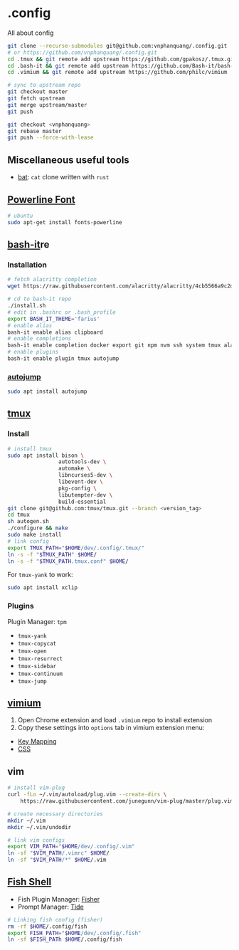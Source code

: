 # .config
All about config

```bash
git clone --recurse-submodules git@github.com:vnphanquang/.config.git
# or https://github.com/vnphanquang/.config.git
cd .tmux && git remote add upstream https://github.com/gpakosz/.tmux.git
cd .bash-it && git remote add upstream https://github.com/Bash-it/bash-it.git
cd .vimium && git remote add upstream https://github.com/philc/vimium

# sync to upstream repo
git checkout master
git fetch upstream
git merge upstream/master
git push

git checkout <vnphanquang>
git rebase master
git push --force-with-lease
```

## Miscellaneous useful tools

- [bat][bat]: `cat` clone written with `rust`


## [Powerline Font][powerline-fonts]
```bash
# ubuntu
sudo apt-get install fonts-powerline
```

## [bash-it][]re

### Installation
```bash
# fetch alacritty completion
wget https://raw.githubusercontent.com/alacritty/alacritty/4cb5566a9c2d68006ffa97e2f8082ae3ef6c8de4/extra/completions/alacritty.bash -O completion/available/alacritty.bash

# cd to bash-it repo
./install.sh
# edit in .bashrc or .bash_profile
export BASH_IT_THEME='farius'
# enable alias
bash-it enable alias clipboard
# enable completions
bash-it enable completion docker export git npm nvm ssh system tmux alacritty
# enable plugins
bash-it enable plugin tmux autojump
```

### [autojump][]
```bash
sudo apt install autojump
```


## [tmux][]

### Install
```bash
# install tmux
sudo apt install bison \
                autotools-dev \
                automake \
                libncurses5-dev \
                libevent-dev \
                pkg-config \
                libutempter-dev \
                build-essential
git clone git@github.com:tmux/tmux.git --branch <version_tag>
cd tmux
sh autogen.sh
./configure && make
sudo make install
# link config
export TMUX_PATH="$HOME/dev/.config/.tmux/"
ln -s -f "$TMUX_PATH" $HOME/
ln -s -f "$TMUX_PATH.tmux.conf" $HOME/
```

For `tmux-yank` to work:
```bash
sudo apt install xclip
```

### Plugins 

Plugin Manager: `tpm`

- `tmux-yank`
- `tmux-copycat`
- `tmux-open`
- `tmux-resurrect`
- `tmux-sidebar`
- `tmux-continuum`
- `tmux-jump`

## [vimium][]

1. Open Chrome extension and load `.vimium` repo to install extension
2. Copy these settings into `options` tab in vimium extension menu:
- [Key Mapping][vimium-keymapping]
- [CSS][vimium-style]

## vim

```bash
# install vim-plug
curl -fLo ~/.vim/autoload/plug.vim --create-dirs \
    https://raw.githubusercontent.com/junegunn/vim-plug/master/plug.vim

# create necessary directories
mkdir ~/.vim
mkdir ~/.vim/undodir

# link vim configs
export VIM_PATH="$HOME/dev/.config/.vim"
ln -sf "$VIM_PATH/.vimrc" $HOME/
ln -sf "$VIM_PATH/*" $HOME/.vim
```

## [Fish Shell][fish]

- Fish Plugin Manager: [Fisher][fisher]
- Prompt Manager: [Tide][tide]

```bash
# Linking fish config (fisher)
rm -rf $HOME/.config/fish
export FISH_PATH="$HOME/dev/.config/.fish"
ln -sf $FISH_PATh $HOME/.config/fish
```

[bash-it]: https://github.com/Bash-it/bash-it
[tmux]: https://github.com/tmux/tmux
[autojump]: https://github.com/wting/autojump
[vimium]: https://github.com/philc/vimium
[vimium-keymapping]: ./.vimium/keymapping.conf
[vimium-style]: ./.vimium/style.css
[powerline-fonts]: https://github.com/powerline/fonts
[bat]: https://github.com/sharkdp/bat
[fish]: https://github.com/fish-shell/fish-shell
[fisher]: https://github.com/jorgebucaran/fisher
[tide]: https://github.com/IlanCosman/tide